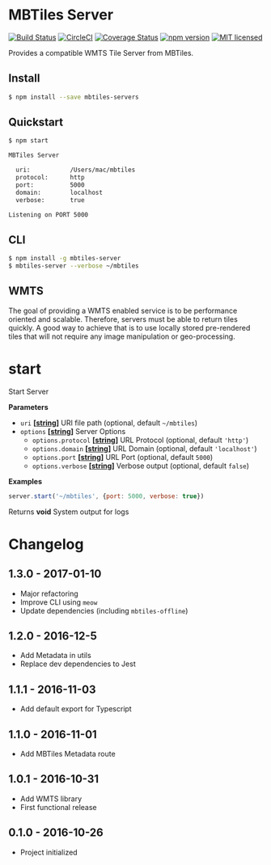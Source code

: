 # MBTiles Server

[![Build Status](https://travis-ci.org/DenisCarriere/mbtiles-server.svg?branch=master)](https://travis-ci.org/DenisCarriere/mbtiles-server)
[![CircleCI](https://circleci.com/gh/DenisCarriere/mbtiles-server.svg?style=svg)](https://circleci.com/gh/DenisCarriere/mbtiles-server)
[![Coverage Status](https://coveralls.io/repos/github/DenisCarriere/mbtiles-server/badge.svg?branch=master)](https://coveralls.io/github/DenisCarriere/mbtiles-server?branch=master)
[![npm version](https://badge.fury.io/js/mbtiles-server.svg)](https://badge.fury.io/js/mbtiles-server)
[![MIT licensed](https://img.shields.io/badge/license-MIT-blue.svg)](https://raw.githubusercontent.com/DenisCarriere/mbtiles-server/master/LICENSE)

Provides a compatible WMTS Tile Server from MBTiles.

## Install

```bash
$ npm install --save mbtiles-servers
```

## Quickstart

```bash
$ npm start

MBTiles Server

  uri:           /Users/mac/mbtiles
  protocol:      http
  port:          5000
  domain:        localhost
  verbose:       true

Listening on PORT 5000
```

## CLI

```bash
$ npm install -g mbtiles-server
$ mbtiles-server --verbose ~/mbtiles
```

## WMTS

The goal of providing a WMTS enabled service is to be performance oriented and
scalable. Therefore, servers must be able to return tiles quickly. A good way to achieve
that is to use locally stored pre-rendered tiles that will not require any image
manipulation or geo-processing.

# start

Start Server

**Parameters**

-   `uri` **\[[string](https://developer.mozilla.org/en-US/docs/Web/JavaScript/Reference/Global_Objects/String)]** URI file path (optional, default `~/mbtiles`)
-   `options` **\[[string](https://developer.mozilla.org/en-US/docs/Web/JavaScript/Reference/Global_Objects/String)]** Server Options
    -   `options.protocol` **\[[string](https://developer.mozilla.org/en-US/docs/Web/JavaScript/Reference/Global_Objects/String)]** URL Protocol (optional, default `'http'`)
    -   `options.domain` **\[[string](https://developer.mozilla.org/en-US/docs/Web/JavaScript/Reference/Global_Objects/String)]** URL Domain (optional, default `'localhost'`)
    -   `options.port` **\[[string](https://developer.mozilla.org/en-US/docs/Web/JavaScript/Reference/Global_Objects/String)]** URL Port (optional, default `5000`)
    -   `options.verbose` **\[[string](https://developer.mozilla.org/en-US/docs/Web/JavaScript/Reference/Global_Objects/String)]** Verbose output (optional, default `false`)

**Examples**

```javascript
server.start('~/mbtiles', {port: 5000, verbose: true})
```

Returns **void** System output for logs

# Changelog

## 1.3.0 - 2017-01-10

- Major refactoring
- Improve CLI using `meow`
- Update dependencies (including `mbtiles-offline`)

## 1.2.0 - 2016-12-5

- Add Metadata in utils
- Replace dev dependencies to Jest

## 1.1.1 - 2016-11-03

- Add default export for Typescript

## 1.1.0 - 2016-11-01

- Add MBTiles Metadata route

## 1.0.1 - 2016-10-31

- Add WMTS library
- First functional release

## 0.1.0 - 2016-10-26

- Project initialized
